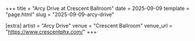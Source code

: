 +++
title = "Arcy Drive at Crescent Ballroom"
date = 2025-09-09
template = "page.html"
slug = "2025-09-09-arcy-drive"

[extra]
artist = "Arcy Drive"
venue = "Crescent Ballroom"
venue_url = "https://www.crescentphx.com/"
+++
